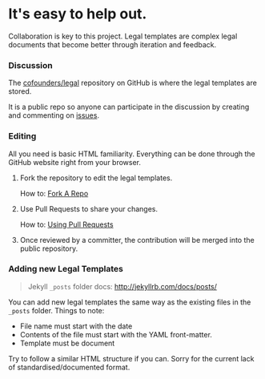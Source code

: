 # It's easy to help out.

Collaboration is key to this project. Legal templates are complex legal documents that become better through iteration and feedback.

### Discussion

The [cofounders/legal](https://github.com/cofounders/legal) repository on GitHub is where the legal templates are stored.

It is a public repo so anyone can participate in the discussion by creating and commenting on [issues](https://github.com/cofounders/legal/issues).

### Editing

All you need is basic HTML familiarity. Everything can be done through the GitHub website right from your browser.

1. Fork the repository to edit the legal templates.

    How to: [Fork A Repo](https://help.github.com/articles/fork-a-repo)

1. Use Pull Requests to share your changes.

    How to: [Using Pull Requests](https://help.github.com/articles/using-pull-requests)

1. Once reviewed by a committer, the contribution will be merged into the public repository.

### Adding new Legal Templates

>Jekyll `_posts` folder docs: http://jekyllrb.com/docs/posts/

You can add new legal templates the same way as the existing files in the `_posts` folder. Things to note:

- File name must start with the date
- Contents of the file must start with the YAML front-matter.
- Template must be document

Try to follow a similar HTML structure if you can. Sorry for the current lack of standardised/documented format.
